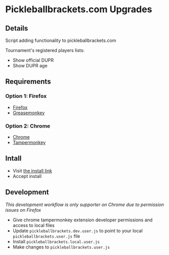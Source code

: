 # Pickleballbrackets.com Upgrades

## Details

Script adding functionality to pickleballbrackets.com

Tournament's registered players lists:

-   Show official DUPR
-   Show DUPR age

## Requirements

### Option 1: Firefox

-   [Firefox](https://www.mozilla.org/firefox/)
-   [Greasemonkey](https://addons.mozilla.org/firefox/addon/greasemonkey/)

### Option 2: Chrome

-   [Chrome](https://www.google.com/chrome/)
-   [Tampermonkey](https://chromewebstore.google.com/detail/tampermonkey/dhdgffkkebhmkfjojejmpbldmpobfkfo)

## Intall

-   Visit [the install link](https://github.com/PLMCHL/greasemonkey-pickleballbrackets/raw/refs/heads/main/pickleballbrackets.user.js)
-   Accept install

## Development

_This development workflow is only supporter on Chrome due to permission issues on Firefox_

-   Give chrome tampermonkey extension developer permissions and access to local files
-   Update `pickleballbrackets.dev.user.js` to point to your local `pickleballbrackets.user.js` file
-   Install `pickleballbrackets.local.user.js`
-   Make changes to `pickleballbrackets.user.js`
